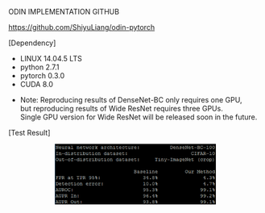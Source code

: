 ODIN IMPLEMENTATION GITHUB

https://github.com/ShiyuLiang/odin-pytorch

[Dependency]
 - LINUX 14.04.5 LTS
 - python 2.7.1
 - pytorch 0.3.0
 - CUDA 8.0
 * Note: Reproducing results of DenseNet-BC only requires one GPU,  
   but reproducing results of Wide ResNet requires three GPUs.  
   Single GPU version for Wide ResNet will be released soon in the future.  
 
 [Test Result]
 <p align="center"><img src="../images/week2_result_1.PNG" width="320"></p>
 
 
